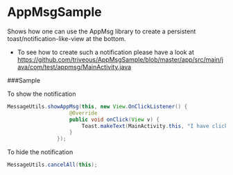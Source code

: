 AppMsgSample
============

Shows how one can use the AppMsg library to create a persistent toast/notification-like-view at the bottom.

- To see how to create such a notification please have a look at https://github.com/triveous/AppMsgSample/blob/master/app/src/main/java/com/test/appmsg/MainActivity.java


###Sample

To show the notification
```java
MessageUtils.showAppMsg(this, new View.OnClickListener() {
                    @Override
                    public void onClick(View v) {
                        Toast.makeText(MainActivity.this, "I have clicked the app message", Toast.LENGTH_SHORT).show();
                    }
                });
```

To hide the notification
```java
MessageUtils.cancelAll(this);
```
